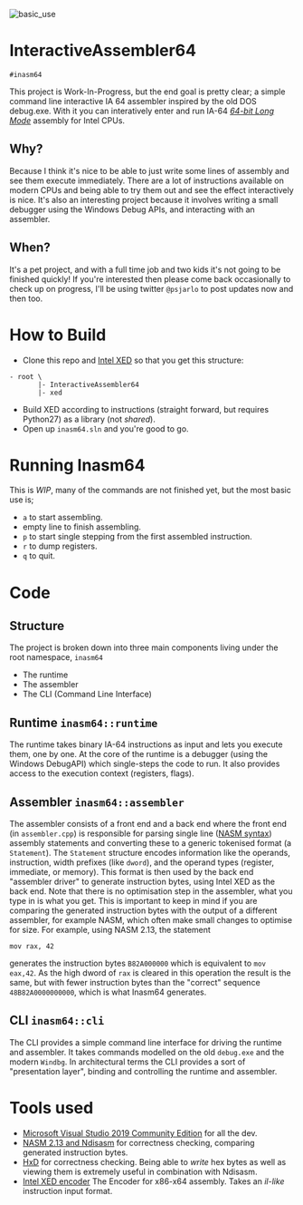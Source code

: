 ![basic_use](https://github.com/jarlostensen/InteractiveAssembler64/assets/basic_use.png)

# InteractiveAssembler64

``#inasm64``

This project is Work-In-Progress, but the end goal is pretty clear; a simple command line interactive IA 64 assembler inspired by the old DOS debug.exe. With it you can interatively enter and run IA-64 [_64-bit Long Mode_](https://en.wikipedia.org/wiki/Long_mode) assembly for Intel CPUs.

## Why?
Because I think it's nice to be able to just write some lines of assembly and see them execute immediately. There are a lot of  instructions available on modern CPUs and being able to try them out and see the effect interactively is nice. 
It's also an interesting project because it involves writing a small debugger using the Windows Debug APIs, and interacting with an assembler. 

## When?
It's a pet project, and with a full time job and two kids it's not going to be finished quickly!
If you're interested then please come back occasionally to check up on progress, I'll be using twitter ``@psjarlo`` to post updates now and then too.

# How to Build
- Clone this repo and [Intel XED](https://github.com/intelxed/xed) so that you get this structure:
``` code
- root \
       |- InteractiveAssembler64
       |- xed
```
- Build XED according to instructions (straight forward, but requires Python27) as a library (not *shared*).
- Open up ```inasm64.sln``` and you're good to go. 

# Running Inasm64
This is *WIP*, many of the commands are not finished yet, but the most basic use is;

- ```a``` to start assembling.
- empty line to finish assembling.
- ```p``` to start single stepping from the first assembled instruction.
- ```r``` to dump registers.
- ```q``` to quit.

# Code
## Structure
The project is broken down into three main components living under the root namespace, ``inasm64``
- The runtime
- The assembler
- The CLI (Command Line Interface)

## Runtime ``inasm64::runtime``
The runtime takes binary IA-64 instructions as input and lets you execute them, one by one. 
At the core of the runtime is a debugger (using the Windows DebugAPI) which single-steps the code to run. It also provides access to the execution context (registers, flags).

## Assembler ``inasm64::assembler``
The assembler consists of a front end and a back end where the front end (in ``assembler.cpp``) is responsible for parsing single line ([NASM syntax](https://en.wikibooks.org/wiki/X86_Assembly/NASM_Syntax)) assembly statements and converting these to a generic tokenised format (a ``Statement``).
The ``Statement`` structure encodes information like the operands, instruction, width prefixes (like ``dword``), and the operand types (register, immediate, or memory).
This format is then used by the back end "assembler driver" to generate instruction bytes, using Intel XED as the back end. 
Note that there is no optimisation step in the assembler, what you type in is what you get. This is important to keep in mind if you are comparing the generated instruction bytes with the output of a different assembler, for example NASM, which often make small changes to optimise for size. 
For example, using NASM 2.13, the statement

```code asm
mov rax, 42
```

generates the instruction bytes ```B82A000000``` which is equivalent to ```mov eax,42```. As the high dword of ```rax``` is cleared in this operation the result is the same, but with fewer instruction bytes than the "correct" sequence 
```48B82A0000000000```, which is what Inasm64 generates. 

## CLI ``inasm64::cli``
The CLI provides a simple command line interface for driving the runtime and assembler. It takes commands modelled on the old ``debug.exe`` and the modern ``Windbg``. In architectural terms the CLI provides a sort of "presentation layer", binding and controlling the runtime and assembler.

# Tools used
- [Microsoft Visual Studio 2019 Community Edition](https://visualstudio.microsoft.com/vs/) for all the dev.
- [NASM 2.13 and Ndisasm](https://www.nasm.us/) for correctness checking, comparing generated instruction bytes.
- [HxD](https://mh-nexus.de/en/hxd/) for correctness checking. Being able to *write* hex bytes as well as viewing them is extremely useful in combination with Ndisasm.
- [Intel XED encoder](https://github.com/intelxed/xed) The Encoder for x86-x64 assembly. Takes an *il-like* instruction input format.


